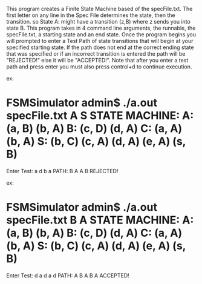 This program creates a Finite State Machine based of the specFile.txt.
The first letter on any line in the Spec File determines the state, then the transition.
so State A: might have a transition (z,B) where z sends you into state B.
This program takes in 4 command line arguments, the runnable, the specFile.txt, a starting state
and an end state. Once the program begins you will prompted to enter a Test Path of state
transitions that will begin at your specified starting state. If the path does not end at
the correct ending state that was specified or if an incorrect transition is entered the path
will be "REJECTED!" else it will be "ACCEPTED!".
Note that after you enter a test path and press enter you must also press control+d to continue
execution.

ex:

FSMSimulator admin$ ./a.out specFile.txt A S
STATE MACHINE:
A: (a, B)  (b, A)
B: (c, D)  (d, A)
C: (a, A)  (b, A)
S: (b, C)  (c, A)  (d, A)  (e, A)  (s, B)
==================================

Enter Test: a d b a
PATH: B A A B
REJECTED!

ex:

FSMSimulator admin$ ./a.out specFile.txt B A
STATE MACHINE:
A: (a, B)  (b, A)
B: (c, D)  (d, A)
C: (a, A)  (b, A)
S: (b, C)  (c, A)  (d, A)  (e, A)  (s, B)
==================================

Enter Test: d a d a d
PATH: A B A B A
ACCEPTED!
